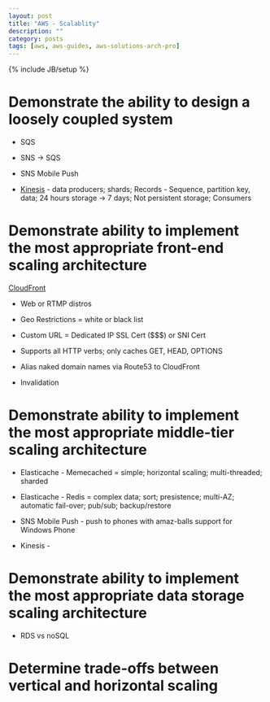 ```yaml
---
layout: post
title: "AWS - Scalablity"
description: ""
category: posts
tags: [aws, aws-guides, aws-solutions-arch-pro]
---
```

{% include JB/setup %}

# Demonstrate the ability to design a loosely coupled system

- SQS

- SNS -> SQS

- SNS Mobile Push

- [Kinesis](/posts/aws-kinesis) - data producers; shards; Records - Sequence, partition key, data; 24 hours storage -> 7 days; Not persistent storage; Consumers
  
# Demonstrate ability to implement the most appropriate front-end scaling architecture

[CloudFront](/posts/aws-cloudfront) 

- Web or RTMP distros

- Geo Restrictions = white or black list

- Custom URL = Dedicated IP SSL Cert ($$$) or SNI Cert 

- Supports all HTTP verbs; only caches GET, HEAD, OPTIONS

- Alias naked domain names via Route53 to CloudFront

- Invalidation

# Demonstrate ability to implement the most appropriate middle-tier scaling architecture

- Elasticache - Memecached = simple; horizontal scaling; multi-threaded; sharded

- Elasticache - Redis = complex data; sort; presistence; multi-AZ; automatic fail-over; pub/sub; backup/restore

- SNS Mobile Push - push to phones with amaz-balls support for Windows Phone

- Kinesis - 

# Demonstrate ability to implement the most appropriate data storage scaling architecture

- RDS vs noSQL

# Determine trade-offs between vertical and horizontal scaling

